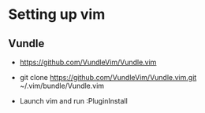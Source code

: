 # Setting up vim


## Vundle
- https://github.com/VundleVim/Vundle.vim

- git clone https://github.com/VundleVim/Vundle.vim.git ~/.vim/bundle/Vundle.vim

- Launch vim and run :PluginInstall

